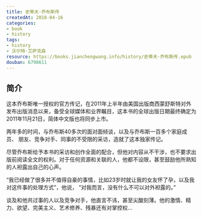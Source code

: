 ```yaml
---
title: 史蒂夫·乔布斯传
createdAt: 2018-04-16
categories: 
- book
- history
tags: 
- history
- 沃尔特·艾萨克森
resource: https://books.jianchengwang.info/history/史蒂夫·乔布斯传.epub
douban: 6798611
---
```


## 简介

这本乔布斯唯一授权的官方传记，在2011年上半年由美国出版商西蒙舒斯特对外发布出版消息以来，备受全球媒体和业界瞩目，这本书的全球出版日期最终确定为2011年11月21日，简体中文版也将同步上市。

两年多的时间，与乔布斯40多次的面对面倾谈，以及与乔布斯一百多个家庭成员、 朋友、竞争对手、同事的不受限的采访，造就了这本独家传记。

尽管乔布斯给予本书的采访和创作全面的配合，但他对内容从不干涉，也不要求出版前阅读全文的权利。对于任何资源和关联的人，他都不设限，甚至鼓励他所熟知的人袒露出自己的心声。

“我已经做了很多并不值得自豪的事情，比如23岁时就让我的女友怀了孕，以及我对这件事的处理方式”，他说， “对我而言，没有什么不可以对外袒露的。”

谈及和他共过事的人以及竞争对手，他直言不讳，甚至尖酸刻薄。他的激情、精力、欲望、完美主义、艺术修养、残暴还有对掌控权...